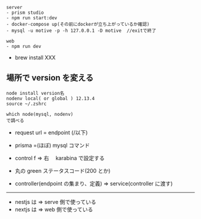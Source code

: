 ```
server
- prism studio
- npm run start:dev
- docker-compose up(その前にdockerが立ち上がっているか確認)
- mysql -u motive -p -h 127.0.0.1 -D motive  //exitで終了

web
- npm run dev
```

- brew install XXX

## 場所で version を変える

```node
node install version名
nodenv local( or global ) 12.13.4
source ~/.zshrc

which node(mysql, nodenv)
で調べる

```

- request url = endpoint (/以下)

- prisma =(ほぼ) mysql コマンド

- control f => 右　 karabina で設定する

- 丸の green ステータスコード(200 とか)

- controller(endpoint の集まり、定義) => service(controller に渡す)

---

- nestjs は => serve 側で使っている
- nextjs は => web 側で使っている
